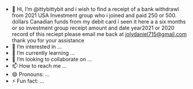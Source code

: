 - 👋 Hi, I’m @ittybittybit and i wish to find a receipt of a bank withdrawl from 2021 USA Investment group who i joined and paid 250 or 500. dollars Canadian funds from my debit card i seen it here a a six months or so investment group receipt amount and date year2021 or 2020 record of this reciept please email me back at  jolydaniel715@gmail.com thank you for your assistance 
- 👀 I’m interested in ...
- 🌱 I’m currently learning ...
- 💞️ I’m looking to collaborate on ...
- 📫 How to reach me ...
- 😄 Pronouns: ...
- ⚡ Fun fact: ...

<!---
ittybittybit/ittybittybit is a ✨ special ✨ repository because its `README.md` (this file) appears on your GitHub profile.
You can click the Preview link to take a look at your changes.
--->
